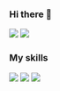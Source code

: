 ### Hi there 👋


<p>
<img src="https://github-readme-stats.vercel.app/api?username=mitsuhiko-nozawa&repo=convoychat&theme=tokyonight&hide=stars" />
<img src="https://github-readme-stats.vercel.app/api/top-langs/?username=mitsuhiko-nozawa&repo=github-readme-stats&theme=tokyonight&hide=html,jupyter%20notebook,makefile" />
</p>


### My skills
<p>
<img src="https://img.shields.io/badge/-C++-00599c?style=flat-square&logo=C%2B%2B&logoColor=white"/>
<img src="https://img.shields.io/badge/-Python-3776ab?style=flat-square&logo=Python&logoColor=white"/>
<img src="https://img.shields.io/badge/-Docker-2496ed?style=flat-square&logo=Docker&logoColor=white"/>
</p>
